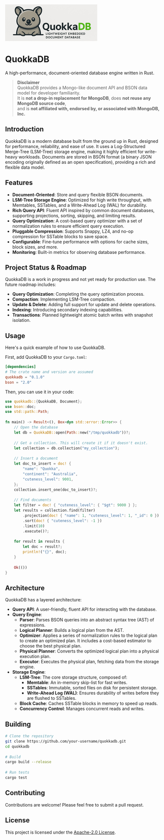 <p style="text-align: left;">
  <img src="assets/logo.png" alt="QuokkaDB Logo" width="300"/>
</p>

# QuokkaDB

A high-performance, document-oriented database engine written in Rust.

> **Disclaimer**  
> QuokkaDB provides a Mongo-like document API and BSON data model for developer familiarity.  
> It is **not a drop-in replacement for MongoDB**, does **not reuse any MongoDB source code**,  
> and is **not affiliated with, endorsed by, or associated with MongoDB, Inc.**

## Introduction

QuokkaDB is a modern database built from the ground up in Rust, designed for performance, reliability, and ease of use. It uses a Log-Structured Merge-Tree (LSM-Tree) storage engine, making it highly efficient for write-heavy workloads. Documents are stored in BSON format (a binary JSON encoding originally defined as an open specification), providing a rich and flexible data model.

## Features

- **Document-Oriented**: Store and query flexible BSON documents.
- **LSM-Tree Storage Engine**: Optimized for high write throughput, with Memtables, SSTables, and a Write-Ahead Log (WAL) for durability.
- **Rich Query API**: Fluent API inspired by common document databases, supporting projections, sorting, skipping, and limiting results.
- **Query Optimization**: A cost-based query optimizer with a set of normalization rules to ensure efficient query execution.
- **Pluggable Compression**: Supports Snappy, LZ4, and no-op compression for SSTable blocks to save space.
- **Configurable**: Fine-tune performance with options for cache sizes, block sizes, and more.
- **Monitoring**: Built-in metrics for observing database performance.

## Project Status & Roadmap

QuokkaDB is a work in progress and not yet ready for production use. The future roadmap includes:

- **Query Optimization**: Completing the query optimization process.
- **Compaction**: Implementing LSM-Tree compaction.
- **Update & Delete**: Adding full support for update and delete operations.
- **Indexing**: Introducing secondary indexing capabilities.
- **Transactions**: Planned lightweight atomic batch writes with snapshot isolation.

## Usage

Here's a quick example of how to use QuokkaDB.

First, add QuokkaDB to your `Cargo.toml`:

```toml
[dependencies]
# The crate name and version are assumed
quokkadb = "0.1.0"
bson = "2.0"
```

Then, you can use it in your code:

```rust
use quokkadb::{QuokkaDB, Document};
use bson::doc;
use std::path::Path;

fn main() -> Result<(), Box<dyn std::error::Error>> {
    // Open the database
    let db = QuokkaDB::open(Path::new("/tmp/quokkadb"))?;

    // Get a collection. This will create it if it doesn't exist.
    let collection = db.collection("my_collection");

    // Insert a document
    let doc_to_insert = doc! {
        "name": "Quokka",
        "continent": "Australia",
        "cuteness_level": 9001,
    };
    collection.insert_one(doc_to_insert)?;

    // Find documents
    let filter = doc! { "cuteness_level": { "$gt": 9000 } };
    let results = collection.find(filter)
        .projection(doc! { "name": 1, "cuteness_level": 1, "_id": 0 })
        .sort(doc! { "cuteness_level": -1 })
        .limit(10)
        .execute()?;

    for result in results {
        let doc = result?;
        println!("{}", doc);
    }

    Ok(())
}
```

## Architecture

QuokkaDB has a layered architecture:

- **Query API**: A user-friendly, fluent API for interacting with the database.
- **Query Engine**:
    - **Parser**: Parses BSON queries into an abstract syntax tree (AST) of expressions.
    - **Logical Planner**: Builds a logical plan from the AST.
    - **Optimizer**: Applies a series of normalization rules to the logical plan to create an optimized plan. It includes a cost-based estimator to choose the best physical plan.
    - **Physical Planner**: Converts the optimized logical plan into a physical execution plan.
    - **Executor**: Executes the physical plan, fetching data from the storage engine.
- **Storage Engine**:
    - **LSM-Tree**: The core storage structure, composed of:
        - **Memtable**: An in-memory skip-list for fast writes.
        - **SSTables**: Immutable, sorted files on disk for persistent storage.
        - **Write-Ahead Log (WAL)**: Ensures durability of writes before they are flushed to SSTables.
    - **Block Cache**: Caches SSTable blocks in memory to speed up reads.
    - **Concurrency Control**: Manages concurrent reads and writes.

## Building

```bash
# Clone the repository
git clone https://github.com/your-username/quokkadb.git
cd quokkadb

# Build
cargo build --release

# Run tests
cargo test
```

## Contributing

Contributions are welcome! Please feel free to submit a pull request.

## License

This project is licensed under the [Apache-2.0 License](LICENSE).
